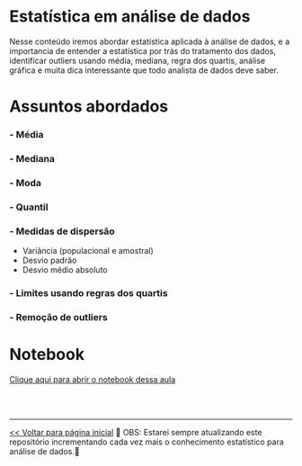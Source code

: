 # Estatística em análise de dados

Nesse conteúdo iremos abordar estatística aplicada à análise de dados, e a importancia de entender
a estatística por trás do tratamento dos dados, identificar outliers usando média, mediana,
regra dos quartis, análise gráfica e muita dica interessante que todo analista de dados deve saber.

# Assuntos abordados

### - Média
### - Mediana
### - Moda
### - Quantil
### - Medidas de dispersão
  - Variância (populacional e amostral)
  - Desvio padrão
  - Desvio médio absoluto
### - Limites usando regras dos quartis
### - Remoção de outliers

# Notebook

[Clique aqui para abrir o notebook dessa aula](https://github.com/dev-daniel-amorim/AD-Estatistica/blob/main/AD-Estatistica.ipynb)


<br>
<br>
<hr>

[<< Voltar para página inicial](https://github.com/dev-daniel-amorim)
:construction: OBS: Estarei sempre atualizando este repositório incrementando cada vez mais o conhecimento estatístico para análise de dados.:construction:
 
